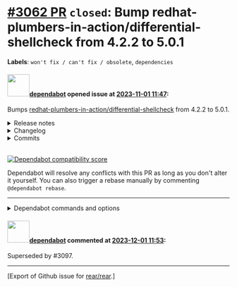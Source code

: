 [\#3062 PR](https://github.com/rear/rear/pull/3062) `closed`: Bump redhat-plumbers-in-action/differential-shellcheck from 4.2.2 to 5.0.1
========================================================================================================================================

**Labels**: `won't fix / can't fix / obsolete`, `dependencies`

#### <img src="https://avatars.githubusercontent.com/in/29110?v=4" width="50">[dependabot](https://github.com/apps/dependabot) opened issue at [2023-11-01 11:47](https://github.com/rear/rear/pull/3062):

Bumps
[redhat-plumbers-in-action/differential-shellcheck](https://github.com/redhat-plumbers-in-action/differential-shellcheck)
from 4.2.2 to 5.0.1.

<details>
<summary>Release notes</summary>
<p><em>Sourced from <a href="https://github.com/redhat-plumbers-in-action/differential-shellcheck/releases">redhat-plumbers-in-action/differential-shellcheck's releases</a>.</em></p>
<blockquote>
<h2>v5.0.1</h2>
<h1>What's Changed</h1>
<h2>Bug Fixes</h2>
<ul>
<li>Drop support for DEBUG in grep :bug:  (<a href="https://redirect.github.com/redhat-plumbers-in-action/differential-shellcheck/issues/322">#322</a>) <a href="https://github.com/jamacku"><code>@​jamacku</code></a></li>
<li>Fix incorrect log about fixed issues :wood:  (<a href="https://redirect.github.com/redhat-plumbers-in-action/differential-shellcheck/issues/323">#323</a>) <a href="https://github.com/jamacku"><code>@​jamacku</code></a></li>
</ul>
<p><strong>Full Changelog</strong>: <a href="https://github.com/redhat-plumbers-in-action/differential-shellcheck/compare/v5.0.0...v5.0.1">https://github.com/redhat-plumbers-in-action/differential-shellcheck/compare/v5.0.0...v5.0.1</a></p>
<h2>v5.0.0</h2>
<h1>What's Changed</h1>
<h2>Breaking</h2>
<ul>
<li>drop: <code>ignored-codes</code> input :no_entry_sign:  (<a href="https://redirect.github.com/redhat-plumbers-in-action/differential-shellcheck/issues/290">#290</a>) <a href="https://github.com/jamacku"><code>@​jamacku</code></a></li>
<li>drop: <code>shell-scripts</code> input :no_entry_sign:  (<a href="https://redirect.github.com/redhat-plumbers-in-action/differential-shellcheck/issues/288">#288</a>) <a href="https://github.com/jamacku"><code>@​jamacku</code></a></li>
</ul>
<h2>New</h2>
<ul>
<li>Show more context for ShellCheck defects and fixes in console output :floppy_disk:  (<a href="https://redirect.github.com/redhat-plumbers-in-action/differential-shellcheck/issues/300">#300</a>) <a href="https://github.com/jamacku"><code>@​jamacku</code></a></li>
<li>Add support for subdirectory scanning :file_folder:  (<a href="https://redirect.github.com/redhat-plumbers-in-action/differential-shellcheck/issues/294">#294</a>) <a href="https://github.com/jamacku"><code>@​jamacku</code></a></li>
<li>Add Statistics of defect severities :bar_chart:  (<a href="https://redirect.github.com/redhat-plumbers-in-action/differential-shellcheck/issues/233">#233</a>) <a href="https://github.com/jamacku"><code>@​jamacku</code></a></li>
<li>Show scanned files in console by default 📜 (<a href="https://redirect.github.com/redhat-plumbers-in-action/differential-shellcheck/issues/285">#285</a>) <a href="https://github.com/jamacku"><code>@​jamacku</code></a></li>
</ul>
<h2>Bug Fixes</h2>
<ul>
<li>Fix autodetection of shell scripts in DEBUG mode :kiwi_fruit:  (<a href="https://redirect.github.com/redhat-plumbers-in-action/differential-shellcheck/issues/299">#299</a>) <a href="https://github.com/jamacku"><code>@​jamacku</code></a></li>
<li>Always gather defect statistics :chart_with_downwards_trend:  (<a href="https://redirect.github.com/redhat-plumbers-in-action/differential-shellcheck/issues/298">#298</a>) <a href="https://github.com/jamacku"><code>@​jamacku</code></a></li>
<li>Fix count of scanned files in job Summary when running on push event :1234:  (<a href="https://redirect.github.com/redhat-plumbers-in-action/differential-shellcheck/issues/297">#297</a>) <a href="https://github.com/jamacku"><code>@​jamacku</code></a></li>
<li>Set correct version of ShellCheck in SARIF :coconut:  (<a href="https://redirect.github.com/redhat-plumbers-in-action/differential-shellcheck/issues/296">#296</a>) <a href="https://github.com/jamacku"><code>@​jamacku</code></a></li>
<li>fix: detection of changed files that might cause failure on some paths :lollipop:  (<a href="https://redirect.github.com/redhat-plumbers-in-action/differential-shellcheck/issues/286">#286</a>) <a href="https://github.com/jamacku"><code>@​jamacku</code></a></li>
</ul>
<h2>Maintenance</h2>
<ul>
<li>Make the version of the used GHA more visible :eyes:  (<a href="https://redirect.github.com/redhat-plumbers-in-action/differential-shellcheck/issues/320">#320</a>) <a href="https://github.com/jamacku"><code>@​jamacku</code></a></li>
<li>Update <code>csutils</code> (<code>csdiff</code> and <code>csgrep</code>) to 3.0.4 (<a href="https://redirect.github.com/redhat-plumbers-in-action/differential-shellcheck/issues/319">#319</a>) <a href="https://github.com/jamacku"><code>@​jamacku</code></a></li>
<li>Update <code>csutils</code> (<code>csdiff</code>) to 3.0.3 (<a href="https://redirect.github.com/redhat-plumbers-in-action/differential-shellcheck/issues/293">#293</a>) <a href="https://github.com/jamacku"><code>@​jamacku</code></a></li>
</ul>
<h2>Documentation</h2>
<ul>
<li>Improve documentation examples and update feature showcase :camera:  (<a href="https://redirect.github.com/redhat-plumbers-in-action/differential-shellcheck/issues/301">#301</a>) <a href="https://github.com/jamacku"><code>@​jamacku</code></a></li>
<li>Add section documenting VS Code integration :woman_technologist:  (<a href="https://redirect.github.com/redhat-plumbers-in-action/differential-shellcheck/issues/311">#311</a>) <a href="https://github.com/jamacku"><code>@​jamacku</code></a></li>
<li>doc: Explain format of path list options (<a href="https://redirect.github.com/redhat-plumbers-in-action/differential-shellcheck/issues/310">#310</a>) <a href="https://github.com/VladimirSlavik"><code>@​VladimirSlavik</code></a></li>
</ul>
<h2>Automation and CI changes</h2>
<ul>
<li>Monthly dependabot updates :robot:  (<a href="https://redirect.github.com/redhat-plumbers-in-action/differential-shellcheck/issues/274">#274</a>) <a href="https://github.com/jamacku"><code>@​jamacku</code></a></li>
</ul>
<h2>Dependency Updates</h2>
<!-- raw HTML omitted -->
</blockquote>
<p>... (truncated)</p>
</details>
<details>
<summary>Changelog</summary>
<p><em>Sourced from <a href="https://github.com/redhat-plumbers-in-action/differential-shellcheck/blob/main/docs/CHANGELOG.md">redhat-plumbers-in-action/differential-shellcheck's changelog</a>.</em></p>
<blockquote>
<h1>Changelog</h1>
<h2>Next release</h2>
<h2>v5.0.0</h2>
<ul>
<li>Added defect statistics based on severity levels. They are available in the console output and in the job Summary page.</li>
<li>New option <code>scan-directory</code>. Allows to specify directories that will be scanned. By default Differential ShellCheck scans the whole repository.</li>
<li>Show more context for ShellCheck defects and fixes in console output. The defect is now shown in the context of the surrounding code.</li>
<li>Fix autodetection of shell scripts in DEBUG mode</li>
<li>Fix detection of changed files that might cause failure on paths with special characters.</li>
<li>Fix count of scanned files in job Summary when running on push event.</li>
<li>Drop support for <code>shell-scripts</code> input</li>
<li>Drop support for <code>ignored-codes</code> input</li>
<li>Update <code>csutils</code> (<code>csdiff</code>) to 3.0.4</li>
</ul>
<h2>v4.2.2</h2>
<ul>
<li>Container images now based on Fedora 38
<ul>
<li><code>ShellCheck</code> - <code>0.8.0 -&gt; 0.9.0</code></li>
<li><code>csutils</code> - <code>3.0.0 -&gt; 3.0.2</code></li>
</ul>
</li>
</ul>
<h2>v4.2.1</h2>
<ul>
<li>Handle multiple include/exclude paths with newlines</li>
</ul>
<h2>v4.2.0</h2>
<ul>
<li>New option <code>exclude-path</code>. Allows to specify list of paths excluded from ShellCheck scanning. It supports globbing and brace expansion. e.g. <code>test/{test1,test2}/**</code></li>
<li>New option <code>include-path</code>. Similar to <code>exclude-path</code>, it allows specifying the list of paths that will be included into scanning. No further checks are performed.
It supports globbing and brace expansion. e.g. <code>fixture/**.fixture</code></li>
</ul>
<h2>v4.1.0</h2>
<ul>
<li><code>grep</code> - do not escape <code>#</code> and <code>!</code> in patterns</li>
<li>Utilize <code>DEBUG</code> to run <code>grep</code> without <code>--silent</code> option</li>
<li>Update <code>csutils</code> (<code>csdiff</code>) to 3.0.0</li>
</ul>
<h2>v4.0.2</h2>
<ul>
<li>Correctly handle character escaping in filenames (e.g. <code>␣</code> and <code>&amp;</code>)</li>
<li>Improve documentation and more tests</li>
</ul>
<h2>v4.0.0</h2>
<ul>
<li>
<p>Tag <code>latest</code> is no longer available. Use major tags instead (e.g. <code>v3</code> or <code>v4</code>).</p>
</li>
<li>
<p>Action can be triggered using GitHub <code>push</code> event</p>
<pre lang="yaml"><code>on:
</code></pre>
</li>
</ul>
<!-- raw HTML omitted -->
</blockquote>
<p>... (truncated)</p>
</details>
<details>
<summary>Commits</summary>
<ul>
<li><a href="https://github.com/redhat-plumbers-in-action/differential-shellcheck/commit/aa647ec4466543e8555c2c3b648124a9813cee44"><code>aa647ec</code></a> v5.0.1</li>
<li><a href="https://github.com/redhat-plumbers-in-action/differential-shellcheck/commit/3dfdfcf3cf34251161d814e519cfa80b05e92692"><code>3dfdfcf</code></a> fix: uninitialized variable RUNNER_DEBUG</li>
<li><a href="https://github.com/redhat-plumbers-in-action/differential-shellcheck/commit/98b3935f55184aa3096cfd607b5004ea3434f23f"><code>98b3935</code></a> fix: drop support for DEBUG in grep</li>
<li><a href="https://github.com/redhat-plumbers-in-action/differential-shellcheck/commit/c9cc5311dfb2bf1fc7bc584ac224ec1d61ed7718"><code>c9cc531</code></a> fix: incorrect log about fixed issues</li>
<li><a href="https://github.com/redhat-plumbers-in-action/differential-shellcheck/commit/0b37fe02890c6a44e860a205975888f387ae0096"><code>0b37fe0</code></a> v5.0.0</li>
<li><a href="https://github.com/redhat-plumbers-in-action/differential-shellcheck/commit/b392c11f758292a6f1f217ac8987d3b8ffd18996"><code>b392c11</code></a> deps: use the correct version of super-linter</li>
<li><a href="https://github.com/redhat-plumbers-in-action/differential-shellcheck/commit/9988647dfa1206e85caa87b8df5c318d1d4b8de6"><code>9988647</code></a> deps: add comment with pinned version</li>
<li><a href="https://github.com/redhat-plumbers-in-action/differential-shellcheck/commit/a58af3b87e0e0d395231ac7e6a5c5aa75923b622"><code>a58af3b</code></a> deps: update <code>csutils</code> (<code>csdiff</code> and <code>csgrep</code>) to 3.0.4</li>
<li><a href="https://github.com/redhat-plumbers-in-action/differential-shellcheck/commit/dc2f863b6e01c0bd5199092248c02acef42b205b"><code>dc2f863</code></a> doc: fix format of warning message</li>
<li><a href="https://github.com/redhat-plumbers-in-action/differential-shellcheck/commit/e0416c5108c14efe86ee1b7c89f97540004f335d"><code>e0416c5</code></a> doc: add <code>example.sh</code> for testing purposes</li>
<li>Additional commits viewable in <a href="https://github.com/redhat-plumbers-in-action/differential-shellcheck/compare/ac4483d8c6713bd2011037f44fe626989468af74...aa647ec4466543e8555c2c3b648124a9813cee44">compare view</a></li>
</ul>
</details>
<br />

[![Dependabot compatibility
score](https://dependabot-badges.githubapp.com/badges/compatibility_score?dependency-name=redhat-plumbers-in-action/differential-shellcheck&package-manager=github_actions&previous-version=4.2.2&new-version=5.0.1)](https://docs.github.com/en/github/managing-security-vulnerabilities/about-dependabot-security-updates#about-compatibility-scores)

Dependabot will resolve any conflicts with this PR as long as you don't
alter it yourself. You can also trigger a rebase manually by commenting
`@dependabot rebase`.

------------------------------------------------------------------------

<details>
<summary>Dependabot commands and options</summary>
<br />

You can trigger Dependabot actions by commenting on this PR:

-   `@dependabot rebase` will rebase this PR
-   `@dependabot recreate` will recreate this PR, overwriting any edits
    that have been made to it
-   `@dependabot merge` will merge this PR after your CI passes on it
-   `@dependabot squash and merge` will squash and merge this PR after
    your CI passes on it
-   `@dependabot cancel merge` will cancel a previously requested merge
    and block automerging
-   `@dependabot reopen` will reopen this PR if it is closed
-   `@dependabot close` will close this PR and stop Dependabot
    recreating it. You can achieve the same result by closing it
    manually
-   `@dependabot show <dependency name> ignore conditions` will show all
    of the ignore conditions of the specified dependency
-   `@dependabot ignore this major version` will close this PR and stop
    Dependabot creating any more for this major version (unless you
    reopen the PR or upgrade to it yourself)
-   `@dependabot ignore this minor version` will close this PR and stop
    Dependabot creating any more for this minor version (unless you
    reopen the PR or upgrade to it yourself)
-   `@dependabot ignore this dependency` will close this PR and stop
    Dependabot creating any more for this dependency (unless you reopen
    the PR or upgrade to it yourself)

</details>

#### <img src="https://avatars.githubusercontent.com/in/29110?v=4" width="50">[dependabot](https://github.com/apps/dependabot) commented at [2023-12-01 11:53](https://github.com/rear/rear/pull/3062#issuecomment-1835995842):

Superseded by \#3097.

------------------------------------------------------------------------

\[Export of Github issue for
[rear/rear](https://github.com/rear/rear).\]
